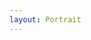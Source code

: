```yaml
---
layout: Portrait
---
```


<script type="text/javascript">
    ajaxload('Portrait', 'Fordern_und_Foerdern');
</script>
